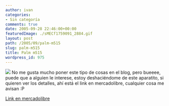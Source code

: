 ```yaml
---
author: ivan
categories:
- Sin categoría
comments: true
date: 2005-09-28 22:46:00+00:00
featuredImage: ./sMECf1759091_2884.gif
layout: post
path: /2005/09/palm-m515
slug: palm-m515
title: Palm m515
wordpress_id: 975
---
```


[![](https://www.mercadolibre.com.ec/jm/img?s=MEC&f=1759091_2884.jpg&v=P)](https://www.mercadolibre.com.ec/jm/img?s=MEC&f=1759091_2884.jpg&v=P)
No me gusta mucho poner este tipo de cosas en el blog, pero bueeee, puede que a alguien le interese, estoy deshaciéndome de este aparatito, si quieren ver los detalles, ahí está el link en mercadolibre, cualquier cosa me avisan :P

[Link en mercadolibre](https://articulo.mercadolibre.com.ec/MEC-1759091--_JM)
